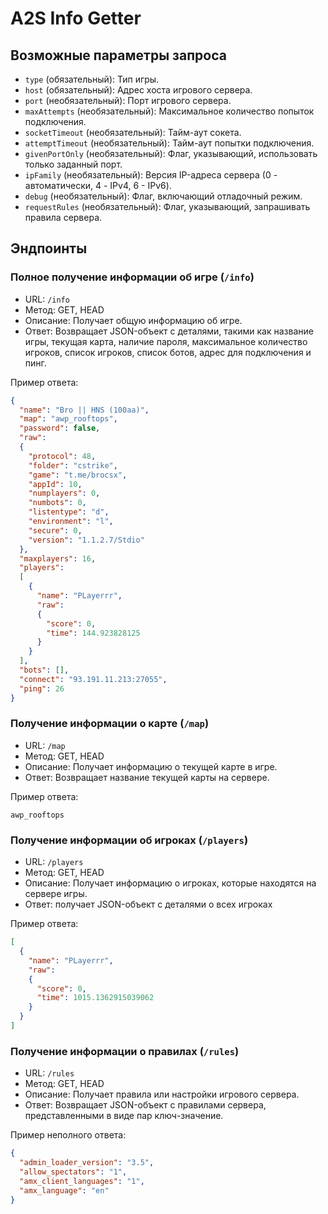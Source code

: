 # A2S Info Getter

## Возможные параметры запроса

  - `type` (обязательный): Тип игры.
  - `host` (обязательный): Адрес хоста игрового сервера.
  - `port` (необязательный): Порт игрового сервера.
  - `maxAttempts` (необязательный): Максимальное количество попыток подключения.
  - `socketTimeout` (необязательный): Тайм-аут сокета.
  - `attemptTimeout` (необязательный): Тайм-аут попытки подключения.
  - `givenPortOnly` (необязательный): Флаг, указывающий, использовать только заданный порт.
  - `ipFamily` (необязательный): Версия IP-адреса сервера (0 - автоматически, 4 - IPv4, 6 - IPv6).
  - `debug` (необязательный): Флаг, включающий отладочный режим.
  - `requestRules` (необязательный): Флаг, указывающий, запрашивать правила сервера.

## Эндпоинты

### Полное получение информации об игре (`/info`)

- URL: `/info`
- Метод: GET, HEAD
- Описание: Получает общую информацию об игре.
- Ответ: Возвращает JSON-объект с деталями, такими как название игры, текущая карта, наличие пароля, максимальное количество игроков, список игроков, список ботов, адрес для подключения и пинг.

Пример ответа:

```json
{
  "name": "Bro || HNS (100aa)",
  "map": "awp_rooftops",
  "password": false,
  "raw":
  {
    "protocol": 48,
    "folder": "cstrike",
    "game": "t.me/brocsx",
    "appId": 10,
    "numplayers": 0,
    "numbots": 0,
    "listentype": "d",
    "environment": "l",
    "secure": 0,
    "version": "1.1.2.7/Stdio"
  },
  "maxplayers": 16,
  "players":
  [
    {
      "name": "PLayerrr",
      "raw":
      {
        "score": 0,
        "time": 144.923828125
      }
    }
  ],
  "bots": [],
  "connect": "93.191.11.213:27055",
  "ping": 26
}
```

### Получение информации о карте (`/map`)

- URL: `/map`
- Метод: GET, HEAD
- Описание: Получает информацию о текущей карте в игре.
- Ответ: Возвращает название текущей карты на сервере.

Пример ответа:

```
awp_rooftops
```

### Получение информации об игроках (`/players`)

- URL: `/players`
- Метод: GET, HEAD
- Описание: Получает информацию о игроках, которые находятся на сервере игры.
- Ответ: получает JSON-объект с деталями о всех игроках

Пример ответа:

```json
[
  {
    "name": "PLayerrr",
    "raw":
    {
      "score": 0,
      "time": 1015.1362915039062
    }
  }
]
```

### Получение информации о правилах (`/rules`)

- URL: `/rules`
- Метод: GET, HEAD
- Описание: Получает правила или настройки игрового сервера.
- Ответ: Возвращает JSON-объект с правилами сервера, представленными в виде пар ключ-значение.

Пример неполного ответа:

```json
{
  "admin_loader_version": "3.5",
  "allow_spectators": "1",
  "amx_client_languages": "1",
  "amx_language": "en"
}
```
